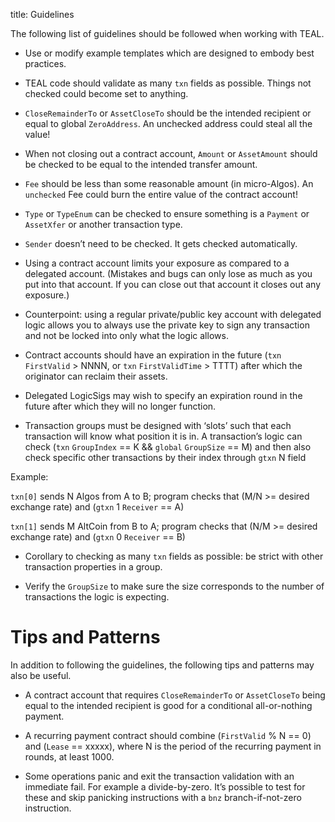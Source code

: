 title: Guidelines

The following list of guidelines should be followed when working with TEAL.

* Use or modify example templates which are designed to embody best practices.

* TEAL code should validate as many `txn` fields as possible. Things not checked could become set to anything.

* `CloseRemainderTo` or `AssetCloseTo` should be the intended recipient or equal to global `ZeroAddress`. An unchecked address could steal all the value!

* When not closing out a contract account, `Amount` or `AssetAmount` should be checked to be equal to the intended transfer amount.

* `Fee` should be less than some reasonable amount (in micro-Algos). An `unchecked` Fee could burn the entire value of the contract account!

* `Type` or `TypeEnum` can be checked to ensure something is a `Payment` or `AssetXfer` or another transaction type.

* `Sender` doesn’t need to be checked. It gets checked automatically.

* Using a contract account limits your exposure as compared to a delegated account. (Mistakes and bugs can only lose as much as you put into that account. If you can close out that account it closes out any exposure.)

* Counterpoint: using a regular private/public key account with delegated logic allows you to always use the private key to sign any transaction and not be locked into only what the logic allows.

* Contract accounts should have an expiration in the future (`txn` `FirstValid` > NNNN, or `txn` `FirstValidTime` > TTTT) after which the originator can reclaim their assets.

* Delegated LogicSigs may wish to specify an expiration round in the future after which they will no longer function.

* Transaction groups must be designed with ‘slots’ such that each transaction will know what position it is in. A transaction’s logic can check (`txn` `GroupIndex` == K && `global` `GroupSize` == M) and then also check specific other transactions by their index through `gtxn` N field

Example:

`txn[0]` sends N Algos from A to B; program checks that (M/N >= desired exchange rate) and (`gtxn` 1 `Receiver` == A)

`txn[1]` sends M AltCoin from B to A; program checks that (N/M >= desired exchange rate) and (`gtxn` 0 `Receiver` == B)

* Corollary to checking as many `txn` fields as possible: be strict with other transaction properties in a group.

* Verify the `GroupSize` to make sure the size corresponds to the number of transactions the logic is expecting. 

# Tips and Patterns
In addition to following the guidelines, the following tips and patterns may also be useful. 

* A contract account that requires `CloseRemainderTo` or `AssetCloseTo` being equal to the intended recipient is good for a conditional all-or-nothing payment.

* A recurring payment contract should combine (`FirstValid` % N == 0) and (`Lease` == xxxxx), where N is the period of the recurring payment in rounds, at least 1000.

* Some operations panic and exit the transaction validation with an immediate fail. For example a divide-by-zero. It’s possible to test for these and skip panicking instructions with a `bnz` branch-if-not-zero instruction.
